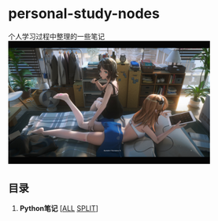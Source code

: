 # personal-study-nodes
个人学习过程中整理的一些笔记
<img src="images\74539039_p1.jpg" style="zoom:40%;" />

## 目录

1. **Python笔记** [[ALL](Python笔记.md) [SPLIT](split/python/README.md)] 

